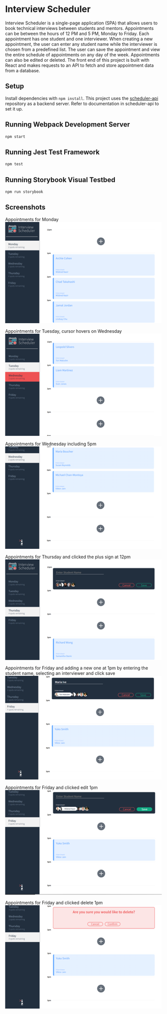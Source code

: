 # Interview Scheduler

Interview Scheduler is a single-page application (SPA) that allows users to book technical interviews between students and mentors. Appointments can be between the hours of 12 PM and 5 PM, Monday to Friday. Each appointment has one student and one interviewer. When creating a new appointment, the user can enter any student name while the interviewer is chosen from a predefined list. The user can save the appointment and view the entire schedule of appointments on any day of the week. Appointments can also be edited or deleted. The front end of this project is built with React and makes requests to an API to fetch and store appointment data from a database.

## Setup

Install dependencies with `npm install`.
This project uses the [scheduler-api](https://github.com/lighthouse-labs/scheduler-api) repository as a backend server. Refer to documentation in scheduler-api to set it up.

## Running Webpack Development Server

```sh
npm start
```

## Running Jest Test Framework

```sh
npm test
```

## Running Storybook Visual Testbed

```sh
npm run storybook
```
## Screenshots
Appointments for Monday
![Mon](https://github.com/ive-m/scheduler/blob/master/docs/Mon.png?raw=true) 

Appointments for Tuesday, cursor hovers on Wednesday
![Tue](https://github.com/ive-m/scheduler/blob/master/docs/Tue.png?raw=true) 

Appointments for Wednesday including 5pm
![Wed](https://github.com/ive-m/scheduler/blob/master/docs/Wed.png?raw=true)

Appointments for Thursday and clicked the plus sign at 12pm
![Thu](https://github.com/ive-m/scheduler/blob/master/docs/Thu.png?raw=true)

Appointments for Friday and adding a new one at 1pm by entering the student name, selecting an interviewer and click save
![Fri-new](https://github.com/ive-m/scheduler/blob/master/docs/Fri.png?raw=true)

Appointments for Friday and clicked edit 1pm
![Fri-edit](https://github.com/ive-m/scheduler/blob/master/docs/Fri-edit.png?raw=true)

Appointments for Friday and clicked delete 1pm
![Fri-delete](https://github.com/ive-m/scheduler/blob/master/docs/Fri-delete.png?raw=true)


